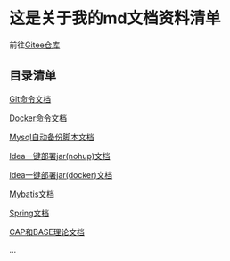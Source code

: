 # 这是关于我的md文档资料清单

前往[Gitee仓库](https://gitee.com/tsinghui365/note/blob/master/README_GITEE.md)

## 目录清单

[Git命令文档](https://github.com/iSteinsGate/note/blob/master/git.md)

[Docker命令文档](https://github.com/iSteinsGate/note/blob/master/docker.md)

[Mysql自动备份脚本文档](https://github.com/iSteinsGate/note/blob/master/shell/mysql-backup.md)

[Idea一键部署jar(nohup)文档](https://github.com/iSteinsGate/note/blob/master/shell/idea-deploy-jar-nohup.md)

[Idea一键部署jar(docker)文档](https://github.com/iSteinsGate/note/blob/master/shell/idea-deploy-jar-docker.md)

[Mybatis文档](https://github.com/iSteinsGate/note/blob/master/mybatis.md)

[Spring文档](https://github.com/iSteinsGate/note/blob/master/spring.md)

[CAP和BASE理论文档](https://github.com/iSteinsGate/note/blob/master/CAP和BASE理论.md)

...
